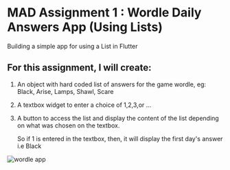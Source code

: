 # MAD Assignment 1 : Wordle Daily Answers App (Using Lists)

Building a simple app for using a List in Flutter 

## For this assignment, I will create:
   1. An object with hard coded list of answers for the game wordle, eg: Black, Arise, Lamps, Shawl, Scare
   3. A textbox widget to enter a choice of 1,2,3,or ...
   4. A button to access the list and display the content of the list depending on what was chosen on the textbox. 
      
      So if 1 is entered in the textbox, then, it will display the first day's answer i.e Black
     
![wordle app](https://user-images.githubusercontent.com/55779777/163184005-e8c6ff93-a405-46ba-ac66-86372b7f63a8.png)
